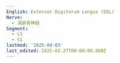 ```yaml
---
English: Extensor Digitorum Longus (EDL)
Nerve:
  - 深腓骨神経
Segment:
  - L5
  - S1
lastmod: '2025-04-03'
last_edited: 2025-02-27T00:00:00.000Z
---
```



